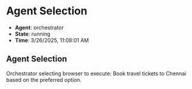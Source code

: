 # Agent Selection

- **Agent**: orchestrator
- **State**: running
- **Time**: 3/26/2025, 11:08:01 AM

## Agent Selection

Orchestrator selecting browser to execute: Book travel tickets to Chennai based on the preferred option.

